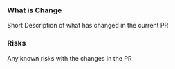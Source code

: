 ### What is Change
Short Description of what has changed in the current PR

### Risks
Any known risks with the changes in the PR